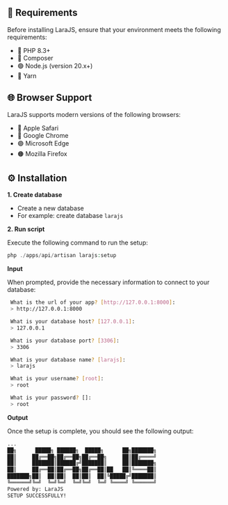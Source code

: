 ## 🚀 Requirements

Before installing LaraJS, ensure that your environment meets the following requirements:

- 🐘 PHP 8.3+
- 🎼 Composer
- 🟢 Node.js (version 20.x+)
- 🧶 Yarn

## 🌐 Browser Support

LaraJS supports modern versions of the following browsers:

- 🍏 Apple Safari
- 🔵 Google Chrome
- 🟣 Microsoft Edge
- 🟠 Mozilla Firefox

## ⚙️ Installation

**1. Create database**

- Create a new database
- For example: create database `larajs`

**2. Run script**

Execute the following command to run the setup:

```php
php ./apps/api/artisan larajs:setup
```

**Input**

When prompted, provide the necessary information to connect to your database:

```bash
 What is the url of your app? [http://127.0.0.1:8000]:
 > http://127.0.0.1:8000

 What is your database host? [127.0.0.1]:
 > 127.0.0.1

 What is your database port? [3306]:
 > 3306

 What is your database name? [larajs]:
 > larajs

 What is your username? [root]:
 > root

 What is your password? []:
 > root

```

**Output**

Once the setup is complete, you should see the following output:

```bash
...
██╗      █████╗ ██████╗  █████╗      ██╗███████╗
██║     ██╔══██╗██╔══██╗██╔══██╗     ██║██╔════╝
██║     ███████║██████╔╝███████║     ██║███████╗
██║     ██╔══██║██╔══██╗██╔══██║██   ██║╚════██║
███████╗██║  ██║██║  ██║██║  ██║╚█████╔╝███████║
╚══════╝╚═╝  ╚═╝╚═╝  ╚═╝╚═╝  ╚═╝ ╚════╝ ╚══════╝
Powered by: LaraJS
SETUP SUCCESSFULLY!

```
